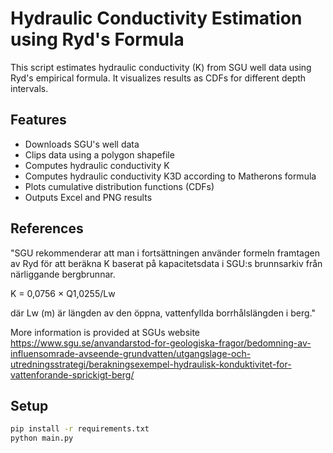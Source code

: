 # Hydraulic Conductivity Estimation using Ryd's Formula

This script estimates hydraulic conductivity (K) from SGU well data using Ryd's empirical formula. It visualizes results as CDFs for different depth intervals.

## Features
- Downloads SGU's well data
- Clips data using a polygon shapefile
- Computes hydraulic conductivity K
- Computes hydraulic conductivity K3D according to Matherons formula
- Plots cumulative distribution functions (CDFs)
- Outputs Excel and PNG results

## References
"SGU rekommenderar att man i fortsättningen använder formeln framtagen av Ryd för att beräkna K baserat på kapacitetsdata i SGU:s brunnsarkiv från närliggande bergbrunnar.

K = 0,0756 × Q1,0255/Lw

där Lw (m) är längden av den öppna, vattenfyllda borrhålslängden i berg."

More information is provided at SGUs website https://www.sgu.se/anvandarstod-for-geologiska-fragor/bedomning-av-influensomrade-avseende-grundvatten/utgangslage-och-utredningsstrategi/berakningsexempel-hydraulisk-konduktivitet-for-vattenforande-sprickigt-berg/

## Setup

```bash
pip install -r requirements.txt
python main.py
